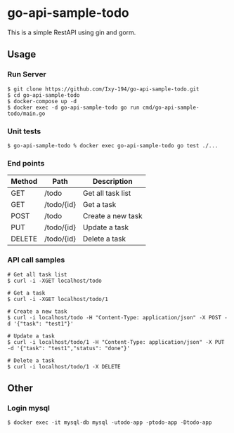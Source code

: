 # go-api-sample-todo
This is a simple RestAPI using gin and gorm.

## Usage
### Run Server
```
$ git clone https://github.com/Ixy-194/go-api-sample-todo.git
$ cd go-api-sample-todo
$ docker-compose up -d 
$ docker exec -d go-api-sample-todo go run cmd/go-api-sample-todo/main.go
```
### Unit tests
```
$ go-api-sample-todo % docker exec go-api-sample-todo go test ./... 
```

### End points
| Method  | Path | Description |
| ------------- | ------------- | ------------- |
| GET  | /todo  | Get all task list |
| GET  | /todo/{id}  | Get a task |
| POST  | /todo | Create a new task |
| PUT  | /todo/{id}  | Update a task |
| DELETE  | /todo/{id}  | Delete a task |

### API call samples
```
# Get all task list
$ curl -i -XGET localhost/todo

# Get a task
$ curl -i -XGET localhost/todo/1

# Create a new task
$ curl -i localhost/todo -H "Content-Type: application/json" -X POST -d '{"task": "test1"}' 

# Update a task
$ curl -i localhost/todo/1 -H "Content-Type: application/json" -X PUT -d '{"task": "test1","status": "done"}'

# Delete a task
$ curl -i localhost/todo/1 -X DELETE

```
## Other
### Login mysql
```
$ docker exec -it mysql-db mysql -utodo-app -ptodo-app -Dtodo-app
```

